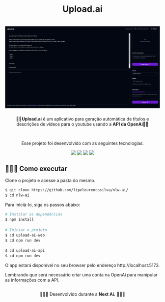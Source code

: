 <h1 align="center">Upload.ai</h1>

<h1 align="center">
    <img alt="Upload.ai" src="./app_photo.png" />
</h1>

<p align="center">
  🧠🤖<strong>Upload.ai</strong> é um aplicativo para geração automática de títulos e descrições de vídeos para o youtube usando a <strong>API da OpenAi</strong>🤖🧠
</p>

<br>

<p align="center"> Esse projeto foi desenvolvido com as seguintes tecnologias: </p>

<p align="center">
  <img src="https://img.shields.io/badge/ReactJS-015707?style=style=for-the-badge&logo=react&logoColor=white"/>
  <img src="https://img.shields.io/badge/TypeScript-02990C?style=style=for-the-badge&logo=typescript&logoColor=white"/>
  <img src="https://img.shields.io/badge/Prisma-015707?style=style=for-the-badge&logo=prisma&logoColor=white"/>
  <img src="https://img.shields.io/badge/API OpenAi-02990C?style=style=for-the-badge&logo=openai&logoColor=white"/>
</p>

## 👨🏽‍💻 Como executar

Clone o projeto e acesse a pasta do mesmo.

```bash
$ git clone https://github.com/lipelourencosilva/nlw-ai/
$ cd nlw-ai
```

Para iniciá-lo, siga os passos abaixo:
```bash
# Instalar as dependências
$ npm install

# Iniciar o projeto
$ cd upload-ai-web
$ cd npm run dev

$ cd upload-ai-api
$ cd npm run dev
```
O app estará disponível no seu browser pelo endereço http://localhost:5173.

Lembrando que será necessário criar uma conta na OpenAi para manipular as informações com a API.

##

<p align="center">
  👨🏽‍💻 Desenvolvido durante a  <strong>Next Ai.</strong> 👨🏽‍💻
</p>
